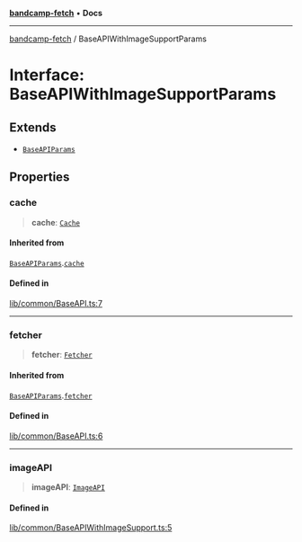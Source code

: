[**bandcamp-fetch**](../README.md) • **Docs**

***

[bandcamp-fetch](../README.md) / BaseAPIWithImageSupportParams

# Interface: BaseAPIWithImageSupportParams

## Extends

- [`BaseAPIParams`](BaseAPIParams.md)

## Properties

### cache

> **cache**: [`Cache`](../classes/Cache.md)

#### Inherited from

[`BaseAPIParams`](BaseAPIParams.md).[`cache`](BaseAPIParams.md#cache)

#### Defined in

[lib/common/BaseAPI.ts:7](https://github.com/patrickkfkan/bandcamp-fetch/blob/d7908af6ae5080a27ddea05f2631b8fc5129d64d/src/lib/common/BaseAPI.ts#L7)

***

### fetcher

> **fetcher**: [`Fetcher`](../classes/Fetcher.md)

#### Inherited from

[`BaseAPIParams`](BaseAPIParams.md).[`fetcher`](BaseAPIParams.md#fetcher)

#### Defined in

[lib/common/BaseAPI.ts:6](https://github.com/patrickkfkan/bandcamp-fetch/blob/d7908af6ae5080a27ddea05f2631b8fc5129d64d/src/lib/common/BaseAPI.ts#L6)

***

### imageAPI

> **imageAPI**: [`ImageAPI`](../classes/ImageAPI.md)

#### Defined in

[lib/common/BaseAPIWithImageSupport.ts:5](https://github.com/patrickkfkan/bandcamp-fetch/blob/d7908af6ae5080a27ddea05f2631b8fc5129d64d/src/lib/common/BaseAPIWithImageSupport.ts#L5)
